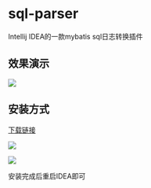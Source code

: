 # sql-parser
Intellij IDEA的一款mybatis sql日志转换插件

## 效果演示

![](http://p88o5m4j3.bkt.clouddn.com/FheqBJlJ92fUZCcrBiW4rqdpDtSn.gif)

## 安装方式


[下载链接](https://github.com/imzhoukunqiang/sql-parser/blob/master/sql-parser.jar?raw=true)

![](http://p88o5m4j3.bkt.clouddn.com/Fuv-QEN4ChkDPXW85_jUncWvJUty.png)

![](http://p88o5m4j3.bkt.clouddn.com/Fm2kDiwO72gZMYOqKdAbR7v1N2Iv.png)

安装完成后重启IDEA即可